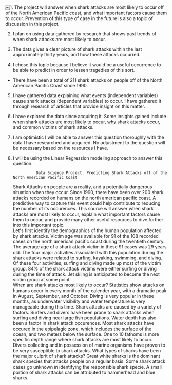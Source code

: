 ￼1.  The project will answer when shark attacks are most likely to occur off of the North American Pacific coast, and what important factors cause them to occur.  Prevention of this type of case in the future is also a topic of discussion in this project.

2.  I plan on using data gathered by research that shows past trends of when shark attacks are most likely to occur.

3.  The data gives a clear picture of shark attacks within the last approximately thirty years, and how these attacks occurred.  

4.  I chose this topic because I believe it would be a useful occurrence to be able to predict in order to lessen tragedies of this sort.

- There have been a total of 211 shark attacks on people off of the North American Pacific Coast since 1990.

5.  I have gathered data explaining what events (independent variables) cause shark attacks (dependent variables) to occur.  I have gathered it through research of articles that provide insight on this matter.

6. I have explored the data since acquiring it.  Some insights gained include when shark attacks are most likely to occur, why shark attacks occur, and common victims of shark attacks.

7.  I am optimistic I will be able to answer this question thoroughly with the data I have researched and acquired.  No adjustment to the question will be necessary based on the resources I have.

8.  I will be using the Linear Regression modeling approach to answer this question.



                  Data Science Project: Predicting Shark Attacks off of the North American Pacific Coast
                  
                                                                                                                                     
    Shark Attacks on people are a reality, and a potentially dangerous situation when they occur.  Since 1990, there have been over 200 shark attacks recorded on humans on the north american pacific coast.  A predictive way to capture this event could help contribute to reducing the number of its occurences.  This source will answer when shark attacks are most likely to occur, explain what important factors cause them to occur, and provide many other useful resources to dive further into this important topic.  
  Let's first identify the demographics of the human population affected by shark attacks.  Victim age was available for 91 of the 108 recorded cases on the north american pacific coast during the twentieth century. The average age of a shark attack victim in these 91 cases was 29 years old.  The four major activities associated with this population during the shark attacks were related to surfing, kayaking, swimming, and diving.  Of these four activities, surfing and diving made up most of the victim group.  84% of the shark attack victims were either surfing or diving during the time of attack.  Jet skiing is anticipated to become the next victim group at some point.  
  When are shark attacks most likely to occur?  Statistics show attacks on humans occur in every month of the calender year, with a dramatic peak in August, September, and October.  Diving is very popular in these months, as underwater visibility and water temperature is very manageable during this time.  Shark attacks are caused by a variety of factors.  Surfers and divers have been prone to shark attacks when surfing and diving near large fish populations.  Water depth has also been a factor in shark attack occurences.  Most shark attacks have occured in the epipelagic zone, which includes the surface of the ocean, and two meters below the surface.  One to 10 fathoms is more specific depth range where shark attacks are most likely to occur.  Divers collecting and in possession of marine organisms have proven to be very susceptible to shark attacks.
  What types of sharks have been the major culprit of shark attacks?  Great white sharks is the dominant shark species that attacks people on a regular basis.  Some shark attack cases go unknown in identifying the responsible shark specie.  A small portion of shark attacks can be attributed to hammerhead and blue sharks.  
